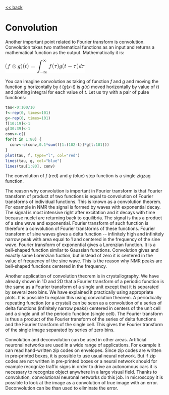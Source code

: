 [<< back](../README.md)

# Convolution

Another important point related to Fourier transform is convolution. Convolution takes
two mathematical functions as an input and returns a mathematical function as the output.
Mathematically it is:

![Eq1](Eq1.gif)

You can imagine convolution as taking of function *f* and *g* and moving the function
*g* horizontally by *t* (*g*(*x*-*t*) is *g*(*x*) moved horizontally by value of *t*) and 
plotting integral for each value of *t*. Let us try with a pair of pulse functions:

```R
tau<-0:100/10
f<-rep(0, times=101)
g<-rep(0, times=101)
f[10:19]<-1
g[30:39]<-1
conv<-c()
for(t in 1:80) {
  conv<-c(conv,0.1*sum(f[1:(102-t)]*g[t:101]))
}
plot(tau, f, type="l", col="red")
lines(tau, g, col="blue")
lines(tau[1:80], conv)
```

The convolution of *f* (red) and *g* (blue) step function is a single zigzag function.

The reason why convolution is important in Fourier transform is that Fourier transform
of product of two functions is equal to convolution of Fourier transforms of individual
functions. This is known as a convolution theorem. For example in NMR the signal is
formed by waves with exponential decay.
The signal is most intensive right after excitation and it decays with time because
nuclei are returning back to equilibria. The signal is thus a product of a sine wave
and exponential. Fourier transform of such function is therefore a convolution of
Fourier transforms of these functions. Fourier transform of sine waves gives a delta
function -- infinitely high and infinitely narrow peak with area equal to 1 and 
centered in the frequency of the sine wave. Fourier transform of exponential gives
a Lorenzian function. It is a bell-shaped function similar to Gaussian functions.
Convolution gives and exactly same Lorenzian fuction, but instead of zero it is centered
in the value of frequency of the sine wave. This is the reason why NMR peaks are
bell-shaped functions centered in the frequency.

Another application of convolution theorem is in crystallography. We have already shown
in 1D and 2D that a Fourier transform of a periodic function is the same as a Fourier
transform of a single unit except that it is separated by several zero bins. We have
explained it practically using appropriate plots. It is possible to explain this using
convolution theorem. A periodically repeating function (or a crystal) can be seen as
a convolution of a series of delta functions (infinitely narrow peaks) centered in
centers of the unit cell and a single unit of the periodic function (single cell).
The Fourier transform is thus a product of the Fourier transform of the series of delta
functions and the Fourier transform of the single cell. This gives the Fourier transform
of the single image separated by series of zero bins.

Convolution and deconvolution can be used in other areas. Artificial neuronal networks
are used in a wide range of applications. For example it can read hand-written zip
codes on envelopes. Since zip codes are written in pre-printed boxes, it is possible
to use usual neural network. But if zip codes are not written in pre-printed boxes
or a neural network should for example recognize traffic signs in order to drive
an autonomous cars it is necessary to recognize object anywhere in a large visual
field. Thanks to convolution, convolutional neuronal networks do this job. In microscopy
it is possible to look at the image as a convolution of true image with an error.
Deconvolution can be than used to eliminate the error.

